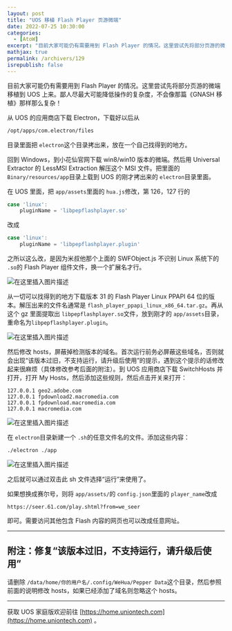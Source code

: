 ```yaml
---
layout: post
title: "UOS 移植 Flash Player 页游微端"
date: 2022-07-25 10:30:00
categories: 
  - [AtoW]
excerpt: "目前大家可能仍有需要用到 Flash Player 的情况。这里尝试先将部分页游的微端移植到 UOS 上来。鄙人尽最大可能降低操作的复杂度，不会像那篇《GNASH 移植》那样那么复杂！"
mathjax: true
permalink: /archivers/129
isrepublish: false
---
```


目前大家可能仍有需要用到 Flash Player 的情况。这里尝试先将部分页游的微端移植到 UOS 上来。鄙人尽最大可能降低操作的复杂度，不会像那篇《GNASH 移植》那样那么复杂！

从 UOS 的应用商店下载 Electron，下载好以后从

```bash
/opt/apps/com.electron/files
```

目录里面把 ```electron```这个目录拷出来，放在一个自己找得到的地方。

回到 Windows，到小花仙官网下载 win8/win10 版本的微端。然后用 Universal Extractor 的 LessMSI Extraction 解压这个 MSI 文件。把里面的 ```Binary/resources/app```目录上载到 UOS 的刚才拷出来的 ```electron```目录里面。

在 UOS 里面，把 ```app/assets```里面的 ```hua.js```修改，第 126，127 行的

```js
case 'linux':
	pluginName = 'libpepflashplayer.so'
```

改成

```js
case 'linux':
	pluginName = 'libpepflashplayer.plugin'
```

之所以这么改，是因为米叔他那个上面的 SWFObject.js 不识别 Linux 系统下的 ```.so```的 Flash Player 组件文件，换一个扩展名才行。

![在这里插入图片描述](https://img-blog.csdnimg.cn/d09152098787499dad9f5ed1856a1862.png#pic_center)


从一切可以找得到的地方下载版本 31 的 Flash Player Linux PPAPI 64 位的版本。解压出来的文件名通常是 ```flash_player_ppapi_linux_x86_64.tar.gz```。再从这个 gz 里面提取出 ```libpepflashplayer.so```文件，放到刚才的 ```app/assets```目录，重命名为```libpepflashplayer.plugin```。

![在这里插入图片描述](https://img-blog.csdnimg.cn/c9ad9e776c3146bda859e1467c8c05aa.png#pic_center)


然后修改 hosts，屏蔽掉检测版本的域名。首次运行前务必屏蔽这些域名，否则就会出现“该版本过旧，不支持运行，请升级后使用”的提示，遇到这个提示的话修改起来很麻烦（具体修改参考后面的附注）。到 UOS 应用商店下载 SwitchHosts 并打开，打开 My Hosts，然后添加这些规则，然后点击开关来打开：

```
127.0.0.1 geo2.adobe.com
127.0.0.1 fpdownload2.macromedia.com
127.0.0.1 fpdownload.macromedia.com
127.0.0.1 macromedia.com
```

![在这里插入图片描述](https://img-blog.csdnimg.cn/1ef904d0dc2b4397860b61a469f46dc2.png#pic_center)


在 ```electron```目录新建一个 ```.sh```的任意文件名的文件。添加这些内容：

```bash
./electron ./app
```

![在这里插入图片描述](https://img-blog.csdnimg.cn/28e491801397442d8dc67b9277ad0bec.png#pic_center)

之后就可以通过双击此 sh 文件选择“运行”来使用了。

如果想换成赛尔号，则将 ```app/assets/```的 ```config.json```里面的 ```player_name```改成

```
https://seer.61.com/play.shtml?from=we_seer
```

即可。需要访问其他包含 Flash 内容的网页也可以改成任意网址。

---

## 附注：修复“该版本过旧，不支持运行，请升级后使用”

请删除 ```/data/home/你的用户名/.config/WeHua/Pepper Data```这个目录，然后参照前面的说明修改 hosts，如果已经添加了域名则忽略这个 hosts。

---

获取 UOS 家庭版欢迎前往 [https://home.uniontech.com](https://home.uniontech.com) 。